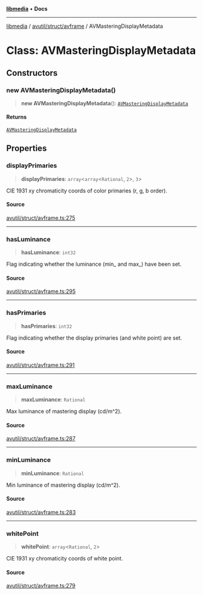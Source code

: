 [**libmedia**](../../../../README.md) • **Docs**

***

[libmedia](../../../../README.md) / [avutil/struct/avframe](../README.md) / AVMasteringDisplayMetadata

# Class: AVMasteringDisplayMetadata

## Constructors

### new AVMasteringDisplayMetadata()

> **new AVMasteringDisplayMetadata**(): [`AVMasteringDisplayMetadata`](AVMasteringDisplayMetadata.md)

#### Returns

[`AVMasteringDisplayMetadata`](AVMasteringDisplayMetadata.md)

## Properties

### displayPrimaries

> **displayPrimaries**: `array`\<`array`\<`Rational`, `2`\>, `3`\>

CIE 1931 xy chromaticity coords of color primaries (r, g, b order).

#### Source

[avutil/struct/avframe.ts:275](https://github.com/zhaohappy/libmedia/blob/a88305ff5d10e91621f2d71d24c72fc85681b8f7/src/avutil/struct/avframe.ts#L275)

***

### hasLuminance

> **hasLuminance**: `int32`

Flag indicating whether the luminance (min_ and max_) have been set.

#### Source

[avutil/struct/avframe.ts:295](https://github.com/zhaohappy/libmedia/blob/a88305ff5d10e91621f2d71d24c72fc85681b8f7/src/avutil/struct/avframe.ts#L295)

***

### hasPrimaries

> **hasPrimaries**: `int32`

Flag indicating whether the display primaries (and white point) are set.

#### Source

[avutil/struct/avframe.ts:291](https://github.com/zhaohappy/libmedia/blob/a88305ff5d10e91621f2d71d24c72fc85681b8f7/src/avutil/struct/avframe.ts#L291)

***

### maxLuminance

> **maxLuminance**: `Rational`

Max luminance of mastering display (cd/m^2).

#### Source

[avutil/struct/avframe.ts:287](https://github.com/zhaohappy/libmedia/blob/a88305ff5d10e91621f2d71d24c72fc85681b8f7/src/avutil/struct/avframe.ts#L287)

***

### minLuminance

> **minLuminance**: `Rational`

Min luminance of mastering display (cd/m^2).

#### Source

[avutil/struct/avframe.ts:283](https://github.com/zhaohappy/libmedia/blob/a88305ff5d10e91621f2d71d24c72fc85681b8f7/src/avutil/struct/avframe.ts#L283)

***

### whitePoint

> **whitePoint**: `array`\<`Rational`, `2`\>

CIE 1931 xy chromaticity coords of white point.

#### Source

[avutil/struct/avframe.ts:279](https://github.com/zhaohappy/libmedia/blob/a88305ff5d10e91621f2d71d24c72fc85681b8f7/src/avutil/struct/avframe.ts#L279)
